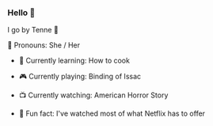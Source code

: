 ### Hello 👋

I go by Tenne 🧺

🖤 Pronouns: She / Her

- 🌱 Currently learning: How to cook 
- 🎮 Currently playing: Binding of Issac 
- 📺 Currently watching: American Horror Story

- 🎥 Fun fact: I've watched most of what Netflix has to offer

<!--
**TenneG/TenneG** is a ✨ _special_ ✨ repository because its `README.md` (this file) appears on your GitHub profile.

I am currently working at  **[@Appwrite](https://github.com/appwrite)**
as an Operation Manager.

Here are some ideas to get you started:

- 🔭 I’m currently working on ...
- 🌱 I’m currently learning ...
- 👯 I’m looking to collaborate on ...
- 🤔 I’m looking for help with ...
- 💬 Ask me about ...
- 📫 How to reach me: ...
- 😄 Pronouns: ...
- ⚡ Fun fact: ...
-->
